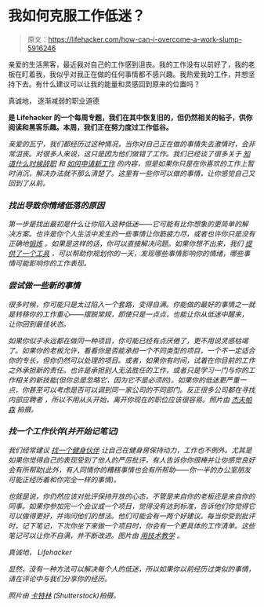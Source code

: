 # 我如何克服工作低迷？

> 原文：<https://lifehacker.com/how-can-i-overcome-a-work-slump-5916246>

亲爱的生活黑客，最近我对自己的工作感到沮丧。我的工作没有以前好了，我的老板在盯着我，我似乎对我正在做的任何事情都不感兴趣。我热爱我的工作，并想坚持下去。有什么建议可以让我的能量和灵感回到原来的位置吗？



真诚地，
逐渐减弱的职业道德

[](http://lifehacker.com/tag/blast-from-the-past)**是 Lifehacker 的一个每周专题，我们在其中恢复旧的，但仍然相关的帖子，供你阅读和黑客乐趣。本周，我们正在努力度过工作低谷。**

*亲爱的瓦宁，我们都经历过这种情况，当你对自己正在做的事情失去激情时，会非常沮丧。对很多人来说，这只是因为他们做错了工作。我们已经谈了很多关于 [知道什么时候辞职](http://lifehacker.com/how-to-know-when-to-quit-your-job-5775236) 和 [如何申请新工作](http://lifehacker.com/how-do-i-get-a-job-when-i-have-no-relevant-experience-5720706) 的内容，但是如果你只是在你喜欢的工作上暂时消沉，解决办法就不那么清楚了。这里有一些你可以做的事情，让你感觉自己又回到了从前。*

### *找出导致你情绪低落的原因*

*第一步是找出最初是什么让你陷入这种低迷——它可能有比你想象的更简单的解决方案。也许是你个人生活中发生的一些事情让你筋疲力尽，或者也许你只是没有正确地[锻炼](https://lifehacker.com/a-20-minute-daily-exercise-plan-for-people-too-busy-to-5909383) 。如果是这样的话，你可以直接解决问题。如果你想不出来，我们 [提供了一个工具](https://lifehacker.com/fill-out-this-one-minute-form-every-day-and-find-out-wh-5901651) ，可以帮助你规划你的一天，发现哪些事情影响你的情绪，哪些事情可能影响你的工作表现。*

### *尝试做一些新的事情*

*很多时候，你可能只是太过陷入一个套路，变得自满。你能做的最好的事情之一就是转移你的工作重心——摆脱常规，即使只是一点点，也能让你从低迷中醒来，让你回到最佳状态。*

*如果你似乎永远都在做同一种项目，你可能已经有点厌倦了，更不用说灵感枯竭了。如果你的老板允许，看看你是否能承担一个不同类型的项目，一个不一定适合你的专长，但你仍然可以处理的项目。或者，如果你有时间，试着在你目前的工作之外承担新的责任。也许是承担别人无法胜任的工作，或者只是学习一门与你的工作相关的新技能(但你总是忽略它，因为它不是必须的)。如果你的低迷更严重一点，你甚至可以考虑是否可以调到同一家公司的不同部门。反正很多公司都在寻找内部应聘者 ，所以不用从头开始，离开你现在的职位应该很容易。*照片由* [*杰夫帕森*](http://www.flickr.com/photos/candescence/1333584070/) 拍摄。*

### *找一个工作伙伴(并开始记笔记)*

*我们经常建议 [找一个健身伙伴](http://lifehacker.com/how-can-i-fit-a-workout-into-my-daily-routine-5854874) 让自己在健身房保持动力，工作也不例外。尤其是如果你觉得自己的表现受到了他人的严厉批评，有人告诉你你很棒并让你感觉良好会有所帮助(此外，有人同情你的糟糕事情也会有所帮助——你一半的办公室朋友可能正经历着和你完全一样的事情)。*

*也就是说，你仍然应该对批评保持开放的心态，不管是来自你的老板还是来自你的同事。如果你参加完一个会议或一个项目，觉得没有达到标准，告诉他们你觉得它可以做得更好，并询问他们的想法。他们可能会有一两个好建议。每当你受到批评时，记下笔记，下次你坐下来做一个项目时，你会有一个更具体的工作清单。这些笔记可以让你不自满，并不断改进。*图片由* [*用技术教学*](http://www.flickr.com/photos/psutlt/5486479900/) 。*

*真诚地，
Lifehacker*

*显然，没有一种方法可以解决每个人的低迷，所以如果你以前经历过类似的事情，请在评论中与我们分享你的经历。*

**照片由* [*卡特林*](http://www.shutterstock.com/pic-84146302/stock-photo-portrait-of-an-exhausted-businessman-covering-his-head-with-his-laptop.html) *(Shutterstock)拍摄。**